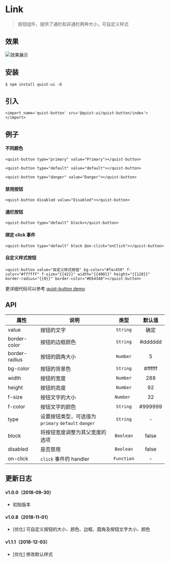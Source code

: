 # Link

> 按钮组件，提供了通栏和非通栏两种大小，可自定义样式

## 效果
![效果展示](http://pji4lsgkc.bkt.clouddn.com/image-1544412534306-V2VjaGF0SU1HNi5wbmc=.png)

## 安装

```
$ npm install quist-ui -D
```

## 引入
```js{4}
<import name='quist-button' src='@quist-ui/quist-button/index'></import>
```

## 例子

#### 不同颜色

```js{4}
<quist-button type="primary" value="Primary"></quist-button>

<quist-button type="default" value="default"></quist-button>

<quist-button type="danger" value="Danger"></quist-button>
```

#### 禁用按钮

```js{4}
<quist-button disabled value="Disabled"></quist-button>
```

#### 通栏按钮

```js{4}
<quist-button type="default" block></quist-button>
```

#### 绑定 click 事件

```js{4}
<quist-button type="default" block @on-click="onClick"></quist-button>
```

#### 自定义样式按钮

```js{4}
<quist-button value="自定义样式按钮" bg-color="#fac450" f-color="#ffffff" f-size="{{42}}" width="{{400}}" height="{{120}}" border-radius="{{0}}" border-color="#E64340"></quist-button>
```

更详细代码可以参考 [quist-button demo](https://github.com/JDsecretFE/quist-ui/tree/master/src/Button/index.ux)

## API 

| 属性 | 说明 | 类型 | 默认值 |
|-------------|------------|:--------:|:-----:|
| value | 按钮的文字 | `String` | 确定 |
| border-color | 按钮的边框颜色 | `String` | #dddddd |
| border-radius | 按钮的圆角大小 | `Number` | 5 |
| bg-color | 按钮的背景色 | `String` | #ffffff |
| width | 按钮的宽度 | `Number` | 288 |
| height | 按钮的高度 | `Number` | 92 |
| f-size | 按钮文字的大小 | `Number ` | 32 |
| f-color | 按钮文字的颜色 | `String` | #999999 |
| type | 设置按钮类型，可选值为 `primary` `default` `danger` | `String` | - |
| block | 将按钮宽度调整为其父宽度的选项 | `Boolean` | false |
| disabled | 是否禁用 | `Boolean` | false |
| on-click | `click` 事件的 handler | `Function` | - |


## 更新日志

#### v1.0.0（2018-09-30）
* 初始版本

#### v1.0.8（2018-11-01）
* [优化] 可自定义按钮的大小、颜色、边框、圆角及按钮文字大小、颜色

#### v1.1.1（2018-12-03）
* [优化] 修改默认样式